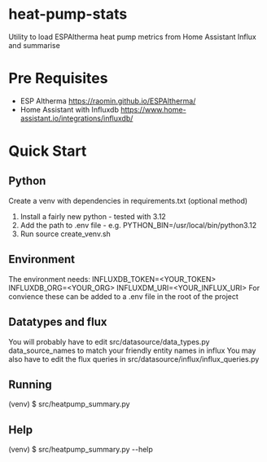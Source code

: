 # heat-pump-stats
Utility to load ESPAltherma heat pump metrics from Home Assistant Influx and summarise

# Pre Requisites
- ESP Altherma https://raomin.github.io/ESPAltherma/
- Home Assistant with Influxdb https://www.home-assistant.io/integrations/influxdb/

# Quick Start

## Python
Create a venv with dependencies in requirements.txt (optional method)
1. Install a fairly new python - tested with 3.12
2. Add the path to .env file - e.g. PYTHON_BIN=/usr/local/bin/python3.12
3. Run source create_venv.sh

## Environment
The environment needs:
INFLUXDB_TOKEN=<YOUR_TOKEN>
INFLUXDB_ORG=<YOUR_ORG>
INFLUXDM_URI=<YOUR_INFLUX_URI>
For convience these can be added to a .env file in the root of the project

## Datatypes and flux
You will probably have to edit src/datasource/data_types.py data_source_names to match your friendly entity names in influx
You may also have to edit the flux queries in src/datasource/influx/influx_queries.py 

## Running
(venv) $ src/heatpump_summary.py

## Help
(venv) $ src/heatpump_summary.py --help
